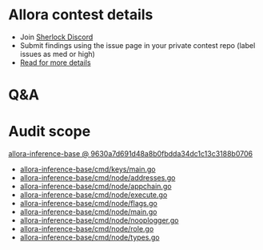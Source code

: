 
# Allora contest details

- Join [Sherlock Discord](https://discord.gg/MABEWyASkp)
- Submit findings using the issue page in your private contest repo (label issues as med or high)
- [Read for more details](https://docs.sherlock.xyz/audits/watsons)

# Q&A

# Audit scope


[allora-inference-base @ 9630a7d691d48a8b0fbdda34dc1c13c3188b0706](https://github.com/allora-network/allora-inference-base/tree/9630a7d691d48a8b0fbdda34dc1c13c3188b0706)
- [allora-inference-base/cmd/keys/main.go](allora-inference-base/cmd/keys/main.go)
- [allora-inference-base/cmd/node/addresses.go](allora-inference-base/cmd/node/addresses.go)
- [allora-inference-base/cmd/node/appchain.go](allora-inference-base/cmd/node/appchain.go)
- [allora-inference-base/cmd/node/execute.go](allora-inference-base/cmd/node/execute.go)
- [allora-inference-base/cmd/node/flags.go](allora-inference-base/cmd/node/flags.go)
- [allora-inference-base/cmd/node/main.go](allora-inference-base/cmd/node/main.go)
- [allora-inference-base/cmd/node/nooplogger.go](allora-inference-base/cmd/node/nooplogger.go)
- [allora-inference-base/cmd/node/role.go](allora-inference-base/cmd/node/role.go)
- [allora-inference-base/cmd/node/types.go](allora-inference-base/cmd/node/types.go)

